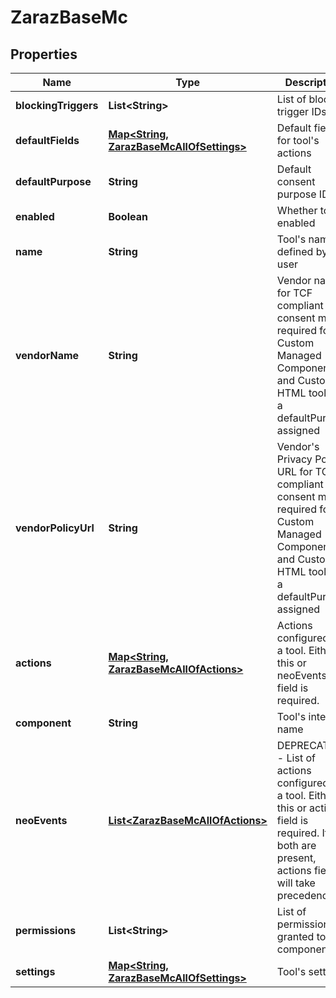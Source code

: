 

# ZarazBaseMc


## Properties

| Name | Type | Description | Notes |
|------------ | ------------- | ------------- | -------------|
|**blockingTriggers** | **List&lt;String&gt;** | List of blocking trigger IDs |  |
|**defaultFields** | [**Map&lt;String, ZarazBaseMcAllOfSettings&gt;**](ZarazBaseMcAllOfSettings.md) | Default fields for tool&#39;s actions |  |
|**defaultPurpose** | **String** | Default consent purpose ID |  [optional] |
|**enabled** | **Boolean** | Whether tool is enabled |  |
|**name** | **String** | Tool&#39;s name defined by the user |  |
|**vendorName** | **String** | Vendor name for TCF compliant consent modal, required for Custom Managed Components and Custom HTML tool with a defaultPurpose assigned |  [optional] |
|**vendorPolicyUrl** | **String** | Vendor&#39;s Privacy Policy URL for TCF compliant consent modal, required for Custom Managed Components and Custom HTML tool with a defaultPurpose assigned |  [optional] |
|**actions** | [**Map&lt;String, ZarazBaseMcAllOfActions&gt;**](ZarazBaseMcAllOfActions.md) | Actions configured on a tool. Either this or neoEvents field is required. |  [optional] |
|**component** | **String** | Tool&#39;s internal name |  |
|**neoEvents** | [**List&lt;ZarazBaseMcAllOfActions&gt;**](ZarazBaseMcAllOfActions.md) | DEPRECATED - List of actions configured on a tool. Either this or actions field is required. If both are present, actions field will take precedence. |  [optional] |
|**permissions** | **List&lt;String&gt;** | List of permissions granted to the component |  |
|**settings** | [**Map&lt;String, ZarazBaseMcAllOfSettings&gt;**](ZarazBaseMcAllOfSettings.md) | Tool&#39;s settings |  |



